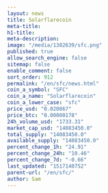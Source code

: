 ```yaml
---
layout: news
title: Solarflarecoin
meta-title: 
h1-title: 
meta-description: 
image: "/media/1382639/sfc.png"
published: true
allow_search_engine: false
sitemap: false
enable_comment: false
sort_order: 912
permalink: "/en/sfc/news.html"
coin_a_symbol: "SFC"
coin_a_name: "Solarflarecoin"
coin_a_lower_case: "sfc"
price_usd: "0.020867"
price_btc: "0.00000178"
24h_volume_usd: "1733.31"
market_cap_usd: "14083450.0"
total_supply: "14083450.0"
available_supply: "14083450.0"
percent_change_1h: "24.91"
percent_change_24h: "10.46"
percent_change_7d: "-0.66"
last_updated: "1517140752"
parent-url: "/en/sfc/"
author: Sam
---
```


